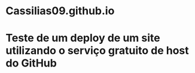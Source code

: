 # Cassilias09.github.io
# Teste de um deploy de um site utilizando o serviço gratuito de host do GitHub
